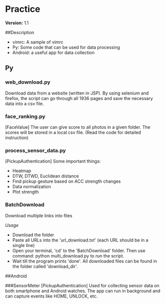 # Practice  
**Version:** 1.1

##Description  
- vimrc: A sample of vimrc
- Py: Some code that can be used for data processing
- Android: a useful app for data collection

## Py

### web_download.py
Download data from a website (written in JSP). By using selenium and firefox, the script can go through all 1936 pages and save the necessary data into a csv file.

### face_ranking.py
[FaceValue] The user can give score to all photos in a given folder. The scores will be stored in a local csv file. (Read the code for detailed instruction)

### process_sensor_data.py
[PickupAuthentication] Some important things:
- Heatmap
- DTW, DTWD, Euclidean distance
- Find pickup gesture based on ACC strength changes
- Data normalization
- Plot strength

### BatchDownload
Download multiple links into files

*Usage*
- Download the folder
- Paste all URLs into the 'url_download.txt' (each URL should be in a single line)
- Open your terminal, 'cd' to the 'BatchDownload' folder. Then use command: python multi_download.py to run the script.
- Wait till the program prints 'done'. All downloaded files can be found in the folder called 'download_dir'.

##Android

###SensorMeter
[PickupAuthentication] Used for collecting sensor data on both smartphone and Android watches. The app can run in background and can capture events like HOME, UNLOCK, etc.
